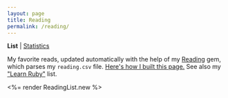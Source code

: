 ```yaml
---
layout: page
title: Reading
permalink: /reading/
---
```


**List** \| [Statistics](/reading-stats)

My favorite reads, updated automatically with the help of my [Reading](https://github.com/fpsvogel/reading) gem, which parses my `reading.csv` file. [Here's how I built this page.](/posts/2021/build-a-blog-with-bridgetown#2-ruby-component-and-plugin) See also my ["Learn Ruby"](https://github.com/fpsvogel/learn-ruby) list.

<%= render ReadingList.new %>
